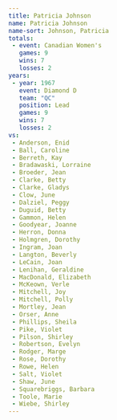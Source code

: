```yaml
---
title: Patricia Johnson
name: Patricia Johnson
name-sort: Johnson, Patricia
totals:
 - event: Canadian Women's
   games: 9
   wins: 7
   losses: 2
years:
 - year: 1967
   event: Diamond D
   team: "QC"
   position: Lead
   games: 9
   wins: 7
   losses: 2
vs:
 - Anderson, Enid
 - Ball, Caroline
 - Berreth, Kay
 - Bradawaski, Lorraine
 - Broeder, Jean
 - Clarke, Betty
 - Clarke, Gladys
 - Clow, June
 - Dalziel, Peggy
 - Duguid, Betty
 - Gammon, Helen
 - Goodyear, Joanne
 - Herron, Donna
 - Holmgren, Dorothy
 - Ingram, Joan
 - Langton, Beverly
 - LeCain, Joan
 - Lenihan, Geraldine
 - MacDonald, Elizabeth
 - McKeown, Verle
 - Mitchell, Joy
 - Mitchell, Polly
 - Mortley, Jean
 - Orser, Anne
 - Phillips, Sheila
 - Pike, Violet
 - Pilson, Shirley
 - Robertson, Evelyn
 - Rodger, Marge
 - Rose, Dorothy
 - Rowe, Helen
 - Salt, Violet
 - Shaw, June
 - Squarebriggs, Barbara
 - Toole, Marie
 - Wiebe, Shirley
---
```

